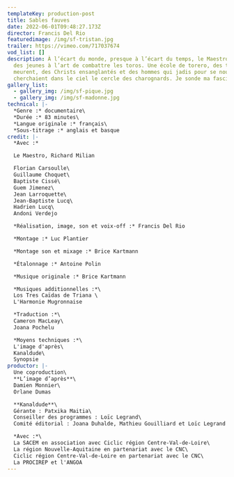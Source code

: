 ```yaml
---
templateKey: production-post
title: Sables fauves
date: 2022-06-01T09:48:27.173Z
director: Francis Del Rio
featuredimage: /img/sf-tristan.jpg
trailer: https://vimeo.com/717037674
vod_list: []
description: À l’écart du monde, presque à l’écart du temps, le Maestro initie
  des jeunes à l’art de combattre les toros. Une école de torero, des toros qui
  meurent, des Christs ensanglantés et des hommes qui jadis pour se nourrir,
  cherchaient dans le ciel le cercle des charognards. Je sonde ma fascination.
gallery_list:
  - gallery_img: /img/sf-pique.jpg
  - gallery_img: /img/sf-madonne.jpg
technical: |-
  *Genre :* documentaire\
  *Durée :* 83 minutes\
  *Langue originale :* français\
  *Sous-titrage :* anglais et basque
credit: |-
  *Avec :*

  Le Maestro, Richard Milian

  Florian Carsoulle\
  Guillaume Choquet\
  Baptiste Cissé\
  Guem Jimenez\
  Jean Larroquette\
  Jean-Baptiste Lucq\
  Hadrien Lucq\
  Andoni Verdejo

  *Réalisation, image, son et voix-off :* Francis Del Rio

  *Montage :* Luc Plantier

  *Montage son et mixage :* Brice Kartmann

  *Étalonnage :* Antoine Polin

  *Musique originale :* Brice Kartmann

  *Musiques additionnelles :*\
  Los Tres Caïdas de Triana \
  L'Harmonie Mugronnaise 

  *Traduction :*\
  Cameron MacLeay\
  Joana Pochelu

  *Moyens techniques :*\
  L'image d'après\
  Kanaldude\
  Synopsie
productor: |-
  Une coproduction\
  **L’image d’après**\
  Damien Monnier\
  Orlane Dumas

  **Kanaldude**\
  Gérante : Patxika Maitia\
  Conseiller des programmes : Loïc Legrand\
  Comité éditorial : Joana Duhalde, Mathieu Gouilliard et Loïc Legrand

  *Avec :*\
  La SACEM en association avec Ciclic région Centre-Val-de-Loire\
  La région Nouvelle-Aquitaine en partenariat avec le CNC\
  Ciclic région Centre-Val-de-Loire en partenariat avec le CNC\
  La PROCIREP et l'ANGOA
---
```

